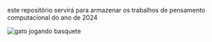 este repositório servirá para armazenar os trabalhos de pensamento computacional do ano de 2024

![gato jogando basquete](https://tenor.com/pt-BR/view/cat-basketball-player-gif-15937741518958290494)
